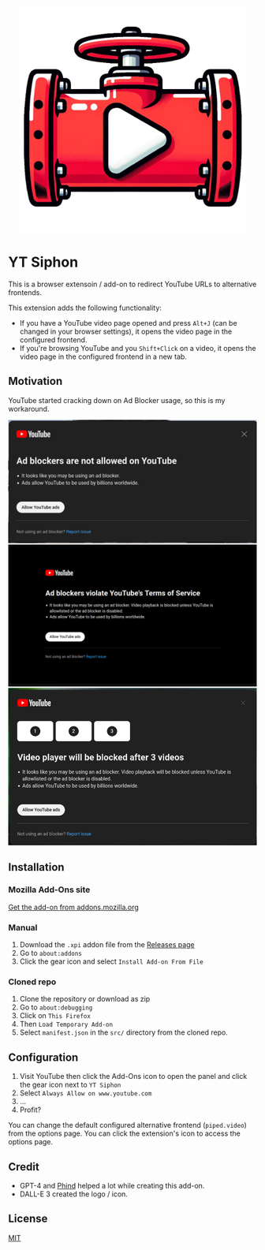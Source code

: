 <p align="center">
  <img width="460" src="src/icons/logo.png" alt="YT Siphon Logo">
</p>

# YT Siphon
This is a browser extensoin / add-on to redirect YouTube URLs to alternative frontends. 

This extension adds the following functionality:
- If you have a YouTube video page opened and press `Alt+J` (can be changed in your browser settings), it opens the video page in the configured frontend.
- If you're browsing YouTube and you `Shift+Click` on a video, it opens the video page in the configured frontend in a new tab.

## Motivation
YouTube started cracking down on Ad Blocker usage, so this is my workaround.

![Ad Blocker Not Allowed](screenshots/adblocker-notallowed.jpg)
![Ad Blocker TOS](screenshots/adblocker-tos.png)
![Ad Blocker Counter](screenshots/adblocker-counter.png)

## Installation

### Mozilla Add-Ons site
[Get the add-on from addons.mozilla.org](https://addons.mozilla.org/en-US/firefox/addon/yt-siphon/)

### Manual
1. Download the `.xpi` addon file from the [Releases page](https://github.com/d3vr/yt-siphon/releases/)
2. Go to `about:addons`
3. Click the gear icon and select `Install Add-on From File`

### Cloned repo
1. Clone the repository or download as zip
2. Go to `about:debugging`
3. Click on `This Firefox`
4. Then `Load Temporary Add-on`
5. Select `manifest.json` in the `src/` directory from the cloned repo.


## Configuration
1. Visit YouTube then click the Add-Ons icon to open the panel and click the gear icon next to `YT Siphon`
2. Select `Always Allow on www.youtube.com`
3. ...
4. Profit?

You can change the default configured alternative frontend (`piped.video`) from the options page. You can click the extension's icon to access the options page.

## Credit
- GPT-4 and [Phind](https://www.phind.com/) helped a lot while creating this add-on.
- DALL-E 3 created the logo / icon.

## License
[MIT](https://www.tldrlegal.com/license/mit-license)
